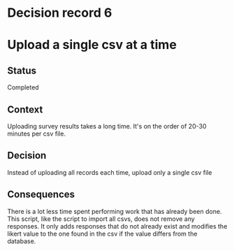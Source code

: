 # Decision record 6

# Upload a single csv at a time

## Status

Completed

## Context

Uploading survey results takes a long time.  It's on the order of 20-30 minutes per csv file.
## Decision

Instead of uploading all records each time, upload only a single csv file
## Consequences

There is a lot less time spent performing work that has already been done. This script, like the script to import all csvs, does not remove any responses.  It only adds responses that do not already exist and modifies the likert value to the one found in the csv if the value differs from the database.
